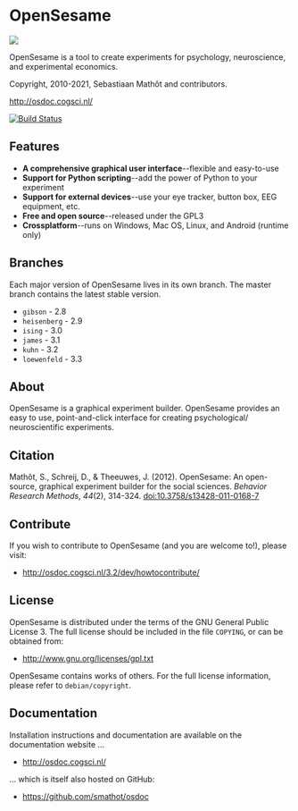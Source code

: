 # OpenSesame

![](opensesame_resources/theme/default/MokaSesame/32x32/misc/os-experiment.png)

OpenSesame is a tool to create experiments for psychology, neuroscience, and experimental economics.

Copyright, 2010-2021, Sebastiaan Mathôt and contributors.

<http://osdoc.cogsci.nl/>

[![Build Status](https://travis-ci.org/smathot/OpenSesame.svg?branch=ising)](https://travis-ci.org/smathot/OpenSesame)

## Features

- __A comprehensive graphical user interface__--flexible and easy-to-use
- __Support for Python scripting__--add the power of Python to your experiment
- __Support for external devices__--use your eye tracker, button box, EEG equipment, etc.
- __Free and open source__--released under the GPL3
- __Crossplatform__--runs on Windows, Mac OS, Linux, and Android (runtime only)

## Branches

Each major version of OpenSesame lives in its own branch. The master branch contains the latest stable version.

- `gibson` - 2.8
- `heisenberg` - 2.9
- `ising` - 3.0
- `james` - 3.1
- `kuhn` - 3.2
- `loewenfeld` - 3.3

## About

OpenSesame is a graphical experiment builder. OpenSesame provides an easy to use, point-and-click interface for creating psychological/ neuroscientific experiments.

## Citation

Mathôt, S., Schreij, D., & Theeuwes, J. (2012). OpenSesame: An open-source, graphical experiment builder for the social sciences. *Behavior Research Methods*, *44*(2), 314-324. [doi:10.3758/s13428-011-0168-7](http://dx.doi.org/doi:10.3758/s13428-011-0168-7)

## Contribute

If you wish to contribute to OpenSesame (and you are welcome to!), please visit:

- <http://osdoc.cogsci.nl/3.2/dev/howtocontribute/>

## License

OpenSesame is distributed under the terms of the GNU General Public License 3. The full license should be included in the file `COPYING`, or can be obtained from:

- <http://www.gnu.org/licenses/gpl.txt>

OpenSesame contains works of others. For the full license information, please refer to `debian/copyright`.

## Documentation

Installation instructions and documentation are available on the documentation website ...

- <http://osdoc.cogsci.nl/>

... which is itself also hosted on GitHub:

- <https://github.com/smathot/osdoc>
